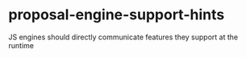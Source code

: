 # proposal-engine-support-hints
JS engines should directly communicate features they support at the runtime
